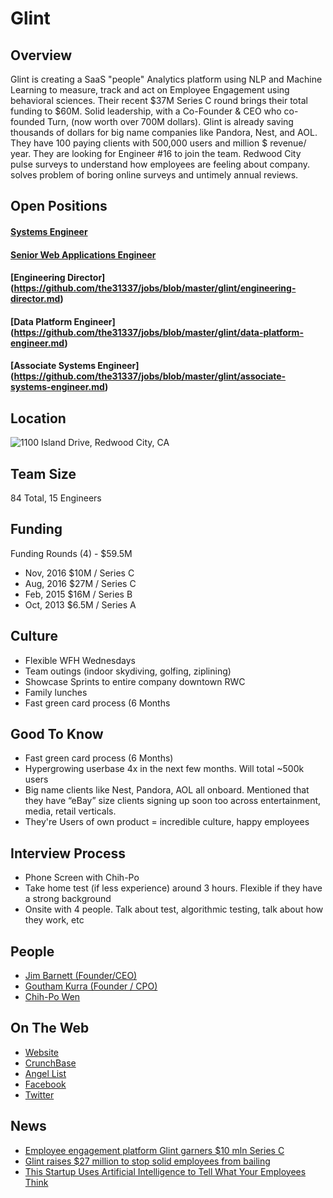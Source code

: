 # Glint

## Overview
Glint is creating a SaaS "people" Analytics platform using NLP and Machine Learning to measure, track and act on Employee Engagement using behavioral sciences.
Their recent $37M Series C round brings their total funding to $60M. Solid leadership, with a Co-Founder & CEO who co-founded Turn, (now worth over 700M dollars). Glint is already saving thousands of dollars for big name companies like Pandora, Nest, and AOL. They have 100 paying clients with 500,000 users and million $ revenue/ year. They are looking for Engineer #16 to join the team. Redwood City pulse surveys to understand how employees are feeling about company. solves problem of boring online surveys and untimely annual reviews.

## Open Positions
#### [Systems Engineer](https://github.com/the31337/jobs/blob/master/glint/systems-engineer.md)
#### [Senior Web Applications Engineer](https://github.com/the31337/jobs/blob/master/glint/senior-web-applications-engineer.md)
#### [Engineering Director] (https://github.com/the31337/jobs/blob/master/glint/engineering-director.md)
#### [Data Platform Engineer] (https://github.com/the31337/jobs/blob/master/glint/data-platform-engineer.md)
#### [Associate Systems Engineer] (https://github.com/the31337/jobs/blob/master/glint/associate-systems-engineer.md)

## Location
![1100 Island Drive, Redwood City, CA](http://maps.googleapis.com/maps/api/staticmap?center=1100+Island+Drive,+Redwood+City,+CA&zoom=13&scale=false&size=600x300&maptype=roadmap&format=png&visual_refresh=true&markers=size:mid%7Ccolor:0xff0000%7Clabel:1%7C1100+Island+Drive,+Redwood+City,+CA)  

## Team Size
84 Total, 15 Engineers

## Funding
Funding Rounds (4) - $59.5M
+ Nov, 2016	$10M / Series C
+ Aug, 2016	$27M / Series C
+ Feb, 2015	$16M / Series B
+ Oct, 2013	$6.5M / Series A

## Culture
+ Flexible WFH Wednesdays
+ Team outings (indoor skydiving, golfing, ziplining)
+ Showcase Sprints to entire company downtown RWC
+ Family lunches
+ Fast green card process (6 Months

## Good To Know
+ Fast green card process (6 Months)
+ Hypergrowing userbase 4x in the next few months. Will total ~500k users
+ Big name clients like Nest, Pandora, AOL all onboard. Mentioned that they have “eBay” size clients signing up soon too across entertainment, media, retail verticals.
+ They're Users of own product = incredible culture, happy employees

## Interview Process
+ Phone Screen with Chih-Po
+ Take home test (if less experience) around 3 hours. Flexible if they have a strong background
+ Onsite with 4 people. Talk about test, algorithmic testing, talk about how they work, etc

## People
+ [Jim Barnett (Founder/CEO)](https://www.linkedin.com/in/jim-barnett-a5312)
+ [Goutham Kurra (Founder / CPO)](https://www.linkedin.com/in/gkurra)
+ [Chih-Po Wen](https://www.linkedin.com/in/chihpowen)

## On The Web
+ [Website](https://www.glintinc.com/)
+ [CrunchBase](https://www.crunchbase.com/organization/glint)
+ [Angel List](https://angel.co/glint-7)
+ [Facebook](https://www.facebook.com/glintinc)
+ [Twitter](https://twitter.com/glintinc)

## News
+ [Employee engagement platform Glint garners $10 mln Series C](https://www.pehub.com/2016/11/employee-engagement-platform-glint-garners-10-mln-series-c/)
+ [Glint raises $27 million to stop solid employees from bailing](https://techcrunch.com/2016/08/31/glint-raises-27-million-to-stop-solid-employees-from-bailing/?ncid=rss&cps=gravity_1730_-6095208272115439268)
+ [This Startup Uses Artificial Intelligence to Tell What Your Employees Think](http://fortune.com/2016/08/30/glint-uses-artificial-intelligence-to-measure-employee-sentiment/)
